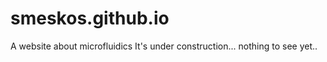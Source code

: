 # smeskos.github.io
A website about microfluidics 
It's under construction...  nothing to see yet.. 
